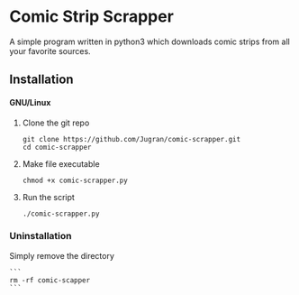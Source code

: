 # Comic Strip Scrapper
A simple program written in python3 which downloads comic strips from all your favorite sources.

## Installation
#### GNU/Linux
1. Clone the git repo
    ```
    git clone https://github.com/Jugran/comic-scrapper.git
    cd comic-scrapper	
    ```
2. Make file executable
    ```
    chmod +x comic-scrapper.py
    ```
3. Run the script
    ```
    ./comic-scrapper.py
    ```
### Uninstallation
Simply remove the directory

    ```
    rm -rf comic-scapper
    ```
